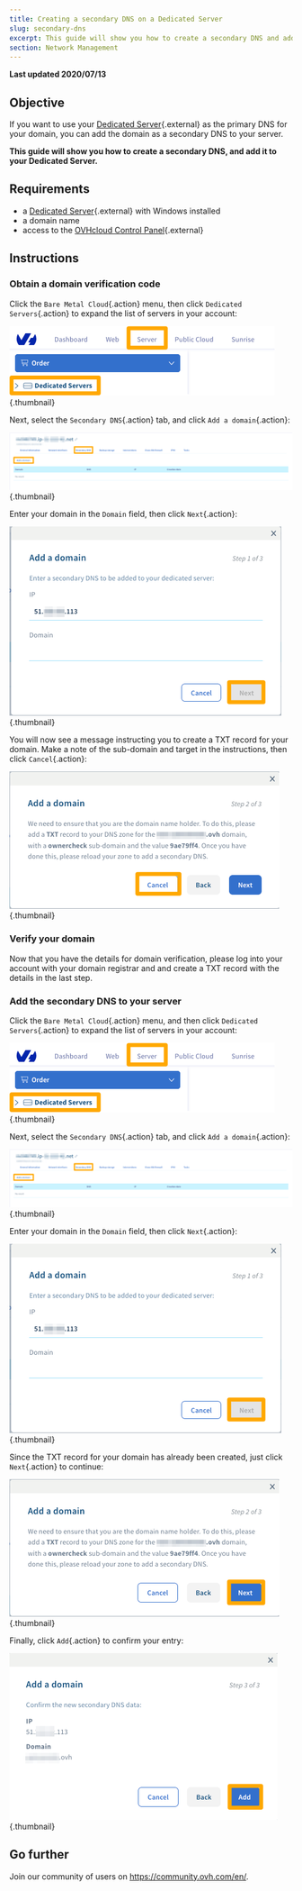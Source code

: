 ```yaml
---
title: Creating a secondary DNS on a Dedicated Server
slug: secondary-dns
excerpt: This guide will show you how to create a secondary DNS and add it to your Dedicated Server
section: Network Management
---
```


**Last updated 2020/07/13**

## Objective

If you want to use your [Dedicated Server](https://www.ovh.com.au/dedicated-servers/){.external} as the primary DNS for your domain, you can add the domain as a secondary DNS to your server.

**This guide will show you how to create a secondary DNS, and add it to your Dedicated Server.**

## Requirements

* a [Dedicated Server](https://www.ovh.com.au/dedicated-servers/){.external} with Windows installed
* a domain name
* access to the [OVHcloud Control Panel](https://ca.ovh.com/auth/?action=gotomanager){.external}


## Instructions

### Obtain a domain verification code

Click the `Bare Metal Cloud`{.action} menu, then click `Dedicated Servers`{.action} to expand the list of servers in your account:

![Secondary DNS](images/dns2-01_2020.png){.thumbnail}

Next, select the `Secondary DNS`{.action} tab, and click `Add a domain`{.action}:

![Secondary DNS](images/dns2-02_2020.png){.thumbnail}

Enter your domain in the `Domain` field, then click `Next`{.action}:

![Secondary DNS](images/dns2-03_2020.png){.thumbnail}

You will now see a message instructing you to create a TXT record for your domain. Make a note of the sub-domain and target in the instructions, then click `Cancel`{.action}:

![Secondary DNS](images/dns2-04a_2020.png){.thumbnail}

### Verify your domain

Now that you have the details for domain verification, please log into your account with your domain registrar and and create a TXT record with the details in the last step.


### Add the secondary DNS to your server

Click the `Bare Metal Cloud`{.action} menu, and then click `Dedicated Servers`{.action} to expand the list of servers in your account:

![Secondary DNS](images/dns2-01_2020.png){.thumbnail}

Next, select the `Secondary DNS`{.action} tab, and click `Add a domain`{.action}:

![Secondary DNS](images/dns2-02_2020.png){.thumbnail}

Enter your domain in the `Domain` field, then click `Next`{.action}:

![Secondary DNS](images/dns2-03_2020.png){.thumbnail}

Since the TXT record for your domain has already been created, just click `Next`{.action} to continue:

![Secondary DNS](images/dns2-04b_2020.png){.thumbnail}

Finally, click `Add`{.action} to confirm your entry:

![Secondary DNS](images/dns2-05_2020.png){.thumbnail}

## Go further

Join our community of users on <https://community.ovh.com/en/>.
